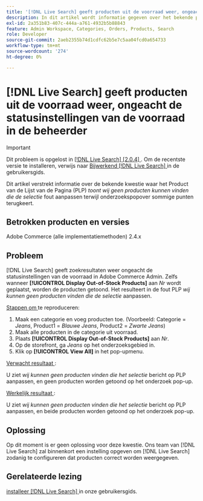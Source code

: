 ```yaml
---
title: '[!DNL Live Search] geeft producten uit de voorraad weer, ongeacht de statusinstellingen van de voorraad in de beheerder'
description: In dit artikel wordt informatie gegeven over het bekende probleem waarbij op de pagina met productaanbiedingen (PLP) de *We kunnen geen producten vinden die overeenkomen met de fout in de selectie* terwijl de zoekkeuzelijst sommige items retourneert.
exl-id: 2a351b83-407c-444a-a761-4932b5b88843
feature: Admin Workspace, Categories, Orders, Products, Search
role: Developer
source-git-commit: 2aeb2355b74d1cdfc62b5e7c5aa04fcd0a654733
workflow-type: tm+mt
source-wordcount: '274'
ht-degree: 0%

---
```


# [!DNL Live Search] geeft producten uit de voorraad weer, ongeacht de statusinstellingen van de voorraad in de beheerder

>[!IMPORTANT]
>
>Dit probleem is opgelost in [[!DNL Live Search]  [2.0.4] ](https://experienceleague.adobe.com/docs/commerce-merchant-services/live-search/release-notes.html?lang=nl-NL). Om de recentste versie te installeren, verwijs naar [ Bijwerkend  [!DNL Live Search] ](https://experienceleague.adobe.com/docs/commerce-merchant-services/live-search/onboard/install.html?lang=nl-NL#update) in de gebruikersgids.

Dit artikel verstrekt informatie over de bekende kwestie waar het Product van de Lijst van de Pagina (PLP) *toont wij geen producten kunnen vinden die de selectie* fout aanpassen terwijl onderzoekspopover sommige punten terugkeert.

## Betrokken producten en versies

Adobe Commerce (alle implementatiemethoden) 2.4.x

## Probleem

[!DNL Live Search] geeft zoekresultaten weer ongeacht de statusinstellingen van de voorraad in Adobe Commerce Admin. Zelfs wanneer **[!UICONTROL Display Out-of-Stock Products]** aan *Nr* wordt geplaatst, worden de producten getoond. Het resulteert in de fout PLP *wij kunnen geen producten vinden die de selectie* aanpassen.

<u> Stappen om </u> te reproduceren:

1. Maak een categorie en voeg producten toe. (Voorbeeld: Categorie = _Jeans_, Product1 = _Blauwe Jeans_, Product2 = _Zwarte Jeans_)
1. Maak alle producten in de categorie uit voorraad.
1. Plaats **[!UICONTROL Display Out-of-Stock Products]** aan *Nr*.
1. Op de storefront, ga *Jeans* op het onderzoeksgebied in.
1. Klik op **[!UICONTROL View All]** in het pop-upmenu.

<u> Verwacht resultaat </u>:

U ziet *wij kunnen geen producten vinden die het selectie* bericht op PLP aanpassen, en geen producten worden getoond op het onderzoek pop-up.

<u> Werkelijk resultaat </u>:

U ziet *wij kunnen geen producten vinden die het selectie* bericht op PLP aanpassen, en beide producten worden getoond op het onderzoek pop-up.

## Oplossing

Op dit moment is er geen oplossing voor deze kwestie. Ons team van [!DNL Live Search] zal binnenkort een instelling opgeven om [!DNL Live Search] zodanig te configureren dat producten correct worden weergegeven.

## Gerelateerde lezing

[ installeer  [!DNL Live Search] ](https://experienceleague.adobe.com/nl/docs/commerce-merchant-services/live-search/install) in onze gebruikersgids.
